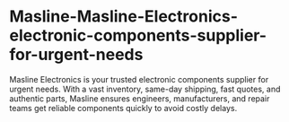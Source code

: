 # Masline-Masline-Electronics-electronic-components-supplier-for-urgent-needs
Masline Electronics is your trusted electronic components supplier for urgent needs. With a vast inventory, same-day shipping, fast quotes, and authentic parts, Masline ensures engineers, manufacturers, and repair teams get reliable components quickly to avoid costly delays.

